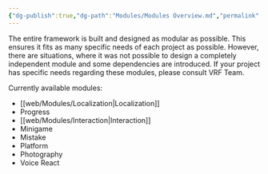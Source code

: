 ```yaml
---
{"dg-publish":true,"dg-path":"Modules/Modules Overview.md","permalink":"/modules/modules-overview/","pinned":true,"noteIcon":""}
---
```


The entire framework is built and designed as modular as possible. This ensures it fits as many specific needs of each project as possible. However, there are situations, where it was not possible to design a completely independent module and some dependencies are introduced. If your project has specific needs regarding these modules, please consult VRF Team. 

Currently available modules:
- [[web/Modules/Localization\|Localization]]
- Progress
- [[web/Modules/Interaction\|Interaction]]
- Minigame
- Mistake
- Platform
- Photography
- Voice React